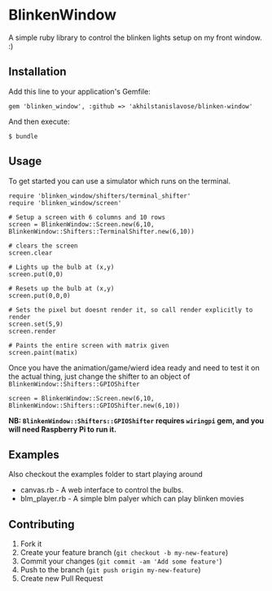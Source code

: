# BlinkenWindow

A simple ruby library to control the blinken lights setup on my front window. :)

## Installation

Add this line to your application's Gemfile:

    gem 'blinken_window', :github => 'akhilstanislavose/blinken-window'

And then execute:

    $ bundle

## Usage

To get started you can use a simulator which runs on the terminal.

    require 'blinken_window/shifters/terminal_shifter'
    require 'blinken_window/screen'

    # Setup a screen with 6 columns and 10 rows
    screen = BlinkenWindow::Screen.new(6,10, BlinkenWindow::Shifters::TerminalShifter.new(6,10))

    # clears the screen
    screen.clear

    # Lights up the bulb at (x,y)
    screen.put(0,0)

    # Resets up the bulb at (x,y)
    screen.put(0,0,0)

    # Sets the pixel but doesnt render it, so call render explicitly to render
    screen.set(5,9)
    screen.render

    # Paints the entire screen with matrix given
    screen.paint(matix)

Once you have the animation/game/wierd idea ready and need to test it on the actual thing, just change the shifter to an object of `BlinkenWindow::Shifters::GPIOShifter`

    screen = BlinkenWindow::Screen.new(6,10, BlinkenWindow::Shifters::GPIOShifter.new(6,10))

**NB: `BlinkenWindow::Shifters::GPIOShifter` requires `wiringpi` gem, and you will need Raspberry Pi to run it.**

## Examples

Also checkout the examples folder to start playing around

  * canvas.rb -  A web interface to control the bulbs.
  * blm_player.rb - A simple blm palyer which can play blinken movies

## Contributing

1. Fork it
2. Create your feature branch (`git checkout -b my-new-feature`)
3. Commit your changes (`git commit -am 'Add some feature'`)
4. Push to the branch (`git push origin my-new-feature`)
5. Create new Pull Request
